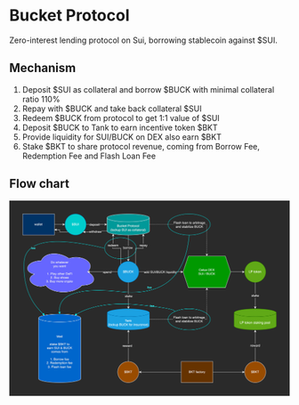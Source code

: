 # Bucket Protocol
Zero-interest lending protocol on Sui, borrowing stablecoin against $SUI.

## Mechanism
1. Deposit $SUI as collateral and borrow $BUCK with minimal collateral ratio 110%
2. Repay with $BUCK and take back collateral $SUI
3. Redeem $BUCK from protocol to get 1:1 value of $SUI
4. Deposit $BUCK to Tank to earn incentive token $BKT
5. Provide liquidity for SUI/BUCK on DEX also earn $BKT
6. Stake $BKT to share protocol revenue, coming from Borrow Fee, Redemption Fee and Flash Loan Fee
 
## Flow chart
![bucket-protocol](./assets/bucket-protocol.png)
